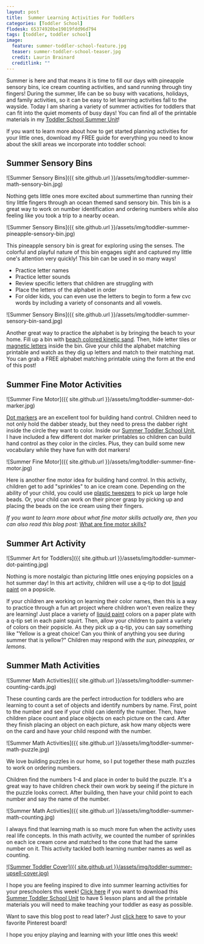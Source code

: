 ```yaml
---
layout: post
title:  Summer Learning Activities For Toddlers
categories: [Toddler School]
flodesk: 65374920be19019fdd96d794
tags: [toddler, toddler school]
image:
  feature: summer-toddler-school-feature.jpg
  teaser: summer-toddler-school-teaser.jpg
  credit: Laurin Brainard
  creditlink: ""
---
```

Summer is here and that means it is time to fill our days with pineapple sensory bins, ice cream counting activities, and sand running through tiny fingers! During the summer, life can be so busy with vacations, holidays, and family activities, so it can be easy to let learning activities fall to the wayside. Today I am sharing a variety of summer activities for toddlers that can fit into the quiet moments of busy days! You can find all of the printable materials in my [Toddler School Summer Unit](https://www.teacherspayteachers.com/Product/Summer-Toddler-Activities-Seasonal-Preschool-Curriculum-and-Lesson-Plans-8073251?utm_source=PB%20Blog&utm_campaign=Summer%20Toddler%20Unit%20Blog%20Post)!

If you want to learn more about how to get started planning activities for your little ones, download my FREE guide for everything you need to know about the skill areas we incorporate into toddler school:

<div id="fd-form-65374920be19019fdd96d794"></div>
<script>
  window.fd('form', {
    formId: '65374920be19019fdd96d794',
    containerEl: '#fd-form-65374920be19019fdd96d794'
  });
</script>

## Summer Sensory Bins
![Summer Sensory Bins]({{ site.github.url }}/assets/img/toddler-summer-math-sensory-bin.jpg)

Nothing gets little ones more excited about summertime than running their tiny little fingers through an ocean themed sand sensory bin. This bin is a great way to work on number identification and ordering numbers while also feeling like you took a trip to a nearby ocean. 

![Summer Sensory Bins]({{ site.github.url }}/assets/img/toddler-summer-pineapple-sensory-bin.jpg)

This pineapple sensory bin is great for exploring using the senses. The colorful and playful nature of this bin engages sight and captured my little one's attention very quickly! This bin can be used in so many ways!
- Practice letter names
- Practice letter sounds
- Review specific letters that children are struggling with
- Place the letters of the alphabet in order
- For older kids, you can even use the letters to begin to form a few cvc words by including a variety of consonants and all vowels. 

![Summer Sensory Bins]({{ site.github.url }}/assets/img/toddler-summer-sensory-bin-sand.jpg)

Another great way to practice the alphabet is by bringing the beach to your home. Fill up a bin with [beach colored kinetic sand](https://amzn.to/3CLmcXx). Then, hide letter tiles or [magnetic letters](https://amzn.to/44dMdKP) inside the bin. Give your child the alphabet matching printable and watch as they dig up letters and match to their matching mat. You can grab a FREE alphabet matching printable using the form at the end of this post! 

## Summer Fine Motor Activities

![Summer Fine Motor]({{ site.github.url }}/assets/img/toddler-summer-dot-marker.jpg)

[Dot markers](https://amzn.to/3JuiVja) are an excellent tool for building hand control. Children need to not only hold the dabber steady, but they need to press the dabber right inside the circle they want to color. Inside our [Summer Toddler School Unit](https://www.teacherspayteachers.com/Product/Summer-Toddler-Activities-Seasonal-Preschool-Curriculum-and-Lesson-Plans-8073251?utm_source=PB%20Blog&utm_campaign=Summer%20Toddler%20Unit%20Blog%20Post), I have included a few different dot marker printables so children can build hand control as they color in the circles. Plus, they can build some new vocabulary while they have fun with dot markers!

![Summer Fine Motor]({{ site.github.url }}/assets/img/toddler-summer-fine-motor.jpg)

Here is another fine motor idea for building hand control. In this activity, children get to add "sprinkles" to an ice cream cone. Depending on the ability of your child, you could use [plastic tweezers](https://amzn.to/3Xmjmlc) to pick up large hole beads. Or, your child can work on their pincer grasp by picking up and placing the beads on the ice cream using their fingers. 

_If you want to learn more about what fine motor skills actually are, then you can also read this blog post:_ [What are fine motor skills?](https://theprimarybrain.com/fine%20motor%20skills/2024/01/25/What-Are-Fine-Motor-Skills/)

## Summer Art Activity

![Summer Art for Toddlers]({{ site.github.url }}/assets/img/toddler-summer-dot-painting.jpg)

Nothing is more nostalgic than picturing little ones enjoying popsicles on a hot summer day! In this art activity, children will use a q-tip to dot [liquid paint](https://amzn.to/44dMEEX) on a popsicle. 

If your children are working on learning their color names, then this is a way to practice through a fun art project where children won't even realize they are learning! Just place a variety of [liquid paint](https://amzn.to/44dMEEX) colors on a paper plate with a q-tip set in each paint squirt. Then, allow your children to paint a variety of colors on their popsicle. As they pick up a q-tip, you can say something like "Yellow is a great choice! Can you think of anything you see during summer that is yellow?" Children may respond with _the sun, pineapples, or lemons_. 

## Summer Math Activities
![Summer Math Activities]({{ site.github.url }}/assets/img/toddler-summer-counting-cards.jpg)

These counting cards are the perfect introduction for toddlers who are learning to count a set of objects and identify numbers by name. First, point to the number and see if your child can identify the number. Then, have children place count and place objects on each picture on the card. After they finish placing an object on each picture, ask how many objects were on the card and have your child respond with the number. 

![Summer Math Activities]({{ site.github.url }}/assets/img/toddler-summer-math-puzzle.jpg)

We love building puzzles in our home, so I put together these math puzzles to work on ordering numbers. 

Children find the numbers 1-4 and place in order to build the puzzle. It's a great way to have children check their own work by seeing if the picture in the puzzle looks correct. After building, then have your child point to each number and say the name of the number. 

![Summer Math Activities]({{ site.github.url }}/assets/img/toddler-summer-math-counting.jpg)

I always find that learning math is so much more fun when the activity uses real life concepts. In this math activity, we counted the number of sprinkles on each ice cream cone and matched to the cone that had the same number on it. This activity tackled both learning number names as well as counting. 

[![Summer Toddler Cover]({{ site.github.url }}/assets/img/toddler-summer-upsell-cover.jpg)](https://www.teacherspayteachers.com/Product/Summer-Toddler-Activities-Seasonal-Preschool-Curriculum-and-Lesson-Plans-8073251?utm_source=PB%20Blog&utm_campaign=Summer%20Toddler%20Unit%20Blog%20Post)

I hope you are feeling inspired to dive into summer learning activities for your preschoolers this week! [Click here](https://www.teacherspayteachers.com/Product/Summer-Toddler-Activities-Seasonal-Preschool-Curriculum-and-Lesson-Plans-8073251?utm_source=PB%20Blog&utm_campaign=Summer%20Toddler%20Unit%20Blog%20Post) if you want to download this [Summer Toddler School Unit](https://www.teacherspayteachers.com/Product/Summer-Toddler-Activities-Seasonal-Preschool-Curriculum-and-Lesson-Plans-8073251?utm_source=PB%20Blog&utm_campaign=Summer%20Toddler%20Unit%20Blog%20Post) to have 5 lesson plans and all the printable materials you will need to make teaching your toddler as easy as possible.

Want to save this blog post to read later? Just [click here]() to save to your favorite Pinterest board!

I hope you enjoy playing and learning with your little ones this week! 